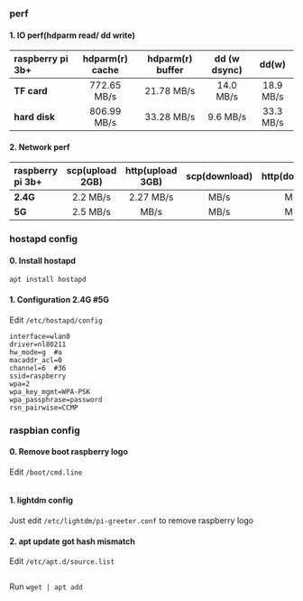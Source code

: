 
### perf
#### 1. IO perf(hdparm read/ dd write)
| raspberry pi 3b+ | hdparm(r) cache | hdparm(r) buffer | dd (w dsync) |    dd(w)  |
| :--------------- | :--------------:| :---------------:|:------------:|:---------:|
| **TF card**      |    772.65 MB/s  |    21.78 MB/s    |  14.0 MB/s   | 18.9 MB/s |
| **hard disk**    |    806.99 MB/s  |    33.28 MB/s    |  9.6 MB/s    | 33.3 MB/s |

#### 2. Network perf
| raspberry pi 3b+ | scp(upload 2GB) | http(upload 3GB) | scp(download) | http(download)|
| :--------------- | :--------------:| :---------------:|:------------:|:---------:|
| **2.4G**         |     2.2 MB/s    |    2.27  MB/s    |     MB/s     |    MB/s   |
| **5G**           |     2.5 MB/s    |          MB/s    |     MB/s     |    MB/s   |

### hostapd config
#### 0. Install hostapd
`apt install hostapd`
#### 1. Configuration 2.4G #5G
Edit `/etc/hostapd/config`
```
interface=wlan0
driver=nl80211
hw_mode=g  #a
macaddr_acl=0
channel=6  #36
ssid=raspberry
wpa=2
wpa_key_mgmt=WPA-PSK
wpa_passphrase=password
rsn_pairwise=CCMP
```

### raspbian config
#### 0. Remove boot raspberry logo
Edit `/boot/cmd.line`
```
```
#### 1. lightdm config
Just edit `/etc/lightdm/pi-greeter.conf` to remove raspberry logo  
#### 2. apt update got hash mismatch
Edit `/etc/apt.d/source.list`
```
```
Run
`wget | apt add `

